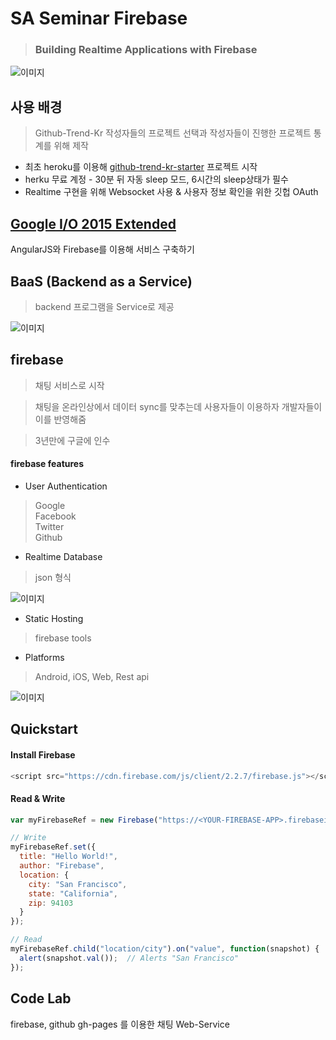 # SA Seminar Firebase
> ### Building Realtime Applications with Firebase

![이미지](https://media.licdn.com/media/p/7/000/1e1/2d3/000810e.png)

## 사용 배경
> Github-Trend-Kr 작성자들의 프로젝트 선택과 작성자들이 진행한 프로젝트 통계를 위해 제작

* 최초 heroku를 이용해 [github-trend-kr-starter](http://github-trend-kr-starter.herokuapp.com/) 프로젝트 시작
* herku 무료 계정 - 30분 뒤 자동 sleep 모드, 6시간의 sleep상태가 필수
* Realtime 구현을 위해 Websocket 사용 & 사용자 정보 확인을 위한 깃헙 OAuth

## [Google I/O 2015 Extended](http://festi.kr/festi/2015-io-extended-seoul/)
AngularJS와 Firebase를 이용해 서비스 구축하기

## BaaS (Backend as a Service)
> backend 프로그램을 Service로 제공

![이미지](http://www.weplr.com/wp-content/uploads/2012/11/baas_features.png)

## firebase
> 채팅 서비스로 시작

> 채팅을 온라인상에서 데이터 sync를 맞추는데 사용자들이 이용하자 개발자들이 이를 반영해줌

> 3년만에 구글에 인수

#### firebase features

* User Authentication
> Google  
> Facebook  
> Twitter  
> Github  

* Realtime Database
> json 형식

![이미지](https://katfang.com/presos/2015/6470/img/firebase-overview.png)

* Static Hosting
> firebase tools

* Platforms
> Android, iOS, Web, Rest api

![이미지](https://www.firebase.com/resources/images/website/logos/frameworks.png)


## Quickstart

#### Install Firebase
```javascript
<script src="https://cdn.firebase.com/js/client/2.2.7/firebase.js"></script>
```

#### Read & Write
```javascript
var myFirebaseRef = new Firebase("https://<YOUR-FIREBASE-APP>.firebaseio.com/");

// Write
myFirebaseRef.set({
  title: "Hello World!",
  author: "Firebase",
  location: {
    city: "San Francisco",
    state: "California",
    zip: 94103
  }
});

// Read
myFirebaseRef.child("location/city").on("value", function(snapshot) {
  alert(snapshot.val());  // Alerts "San Francisco"
});
```

## Code Lab

firebase, github gh-pages 를 이용한 채팅 Web-Service
